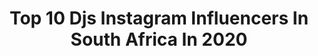 ---
title: Top 10 Djs Instagram Influencers In South Africa In 2020
description: >-
  Find top djs Instagram influencers in South Africa in 2020. Most popular hashtags: #nigeria #radio #africa.
platform: Instagram
hits: 13
text_top: See the most popular Instagram accounts on inBeat.
text_bottom: Our database aggregates 13 Instagram influencers like this in South Africa for you to contact.
profiles:
  - username: "dj_sabby"
    fullname: >-
      The Best Thing Ever
    bio: >-
      2 X Drive Time Award Nominated Radio DJ @Yfm 3-7pm/ @bbcworldservice #ThisIsAfrica Correspondent /TV Presenter /Club DJ /MC/ 📧: bookings@djsabby.com
    location: "South Africa"
    followers: 49864
    engagement: 89
    commentsToLikes: 0.027258
    id: ck5hlmendkh0l0i11l2g54l9j
    verified: true
    hashtags: "#nigeria, #4hourdj, #sahiphop, #samusic"
  - username: "noirmusic"
    fullname: >-
      Noir
    bio: >-
      ⚫️ I produce music as Noir, RAL7016 and _r00t_ ⚫️ I own, run and curate the record-labels Noir Music, NM2 and Klimaks Records. Pneuma (New Release):
    location: "South Africa"
    followers: 42844
    engagement: 89
    commentsToLikes: 0.061728
    id: ck0w6e1ao84z00i19tjtdni70
    verified: false
    hashtags: "#newmusic, #comingsoon, #techno, #noirmusic"
  - username: "zuzubyx"
    fullname: >-
      NeverSeenVideos🎬 [Zz]©
    bio: >-
      💚carefully selected, only the best videos 🚫no low-iq videos #neverseenbefore #parkour #action #wow #extreme #gym #sport #kids #animals #science #fun
    location: "South Africa"
    followers: 19714
    engagement: 380
    commentsToLikes: 0.006309
    id: ck13a3mqjogsg0i19hryri7ql
    verified: false
    hashtags: "#freestyle, #niceshot, #neverseenbefore, #amazing"
  - username: "lebo_molax"
    fullname: >-
      Lebo George Molaolwa
    bio: >-
      A VIBE💯 Entertainment Extraordinaire👑 Social Media Star💫 Emcee & Talkshow Host🎤 Masters in HydroGeology🎓🎓🎓📧:bookings@lebomolax.co.za @BoysInHeelsRSA 👠
    location: "South Africa"
    followers: 219829
    engagement: 278
    commentsToLikes: 0.023300
    id: ck15tmanhis650i19pssbg1px
    verified: false
    hashtags: "#honors, #boysinheelsrsa, #boysinheels, #ngwanakogae"
  - username: "_hawemuurhh"
    fullname: >-
      Thando Gambushe
    bio: >-
      marketer first, everything second photography page: @framesinfocus watch my latest video ⤵️
    location: "South Africa"
    followers: 8578
    engagement: 967
    commentsToLikes: 0.027740
    id: ck5zu2rt61kn90i14fdvsfkuu
    verified: false
    hashtags: "#braids, #passiontwists, #africanhairstyles, #braidinspo"
  - username: "klyofficial"
    fullname: >-
      KEEPLOVEYOUNG
    bio: >-
      Singer, songwriter. African R&B Prodigy🌍🇿🇦 Keep Love Young Stream/download my music on all digital platforms
    location: "South Africa"
    followers: 66724
    engagement: 92
    commentsToLikes: 0.038479
    id: ck5hlmdqfkgzc0i11lc2b7h99
    verified: true
    hashtags: "#quarantine, #cashflow, #lockdown, #okaycool"
  - username: "djmalwela"
    fullname: >-
      Dj Malwela
    bio: >-
      Professional DJ | Metro Fm Host |Bookings : malwela@djmalwela.co.za
    location: "South Africa"
    followers: 35019
    engagement: 143
    commentsToLikes: 0.036145
    id: ck6tr7guuxdhx0j71b8rrhi60
    verified: false
    hashtags: "#get2getherexperience, #lockdownhouseparty, #urbanbeat, #peakhourgear"
  - username: "kammudee"
    fullname: >-
      Kamugelo Duma
    bio: >-
      Bookings.mks@gmail.com 0829262187/0614395806 Download and stream SIYA TRENDA
    location: "South Africa"
    followers: 50916
    engagement: 370
    commentsToLikes: 0.015214
    id: ck5zu2han1k420i14q8u7d59l
    verified: false
    hashtags: ""
  - username: "allantoniks"
    fullname: >-
      Allan Toniks
    bio: >-
      Ugandan singer, songwriter, guitarist and record producer.
    location: "South Africa"
    followers: 31623
    engagement: 193
    commentsToLikes: 0.020192
    id: ck6tzdcna91ix0j71qxkqewvz
    verified: false
    hashtags: "#life, #clubbeatsathome, #plugnplay, #blackoutday2020"
  - username: "lenavezclothing"
    fullname: >-
      Lenavez Clothing
    bio: >-
      💮Premium Clothing Brand ♦️Contemporary & African Clothing ♦️Custom Garments ♦️Ready to Wear ✈️Worldwide Delivery 📍 62 opebi RD, Ikeja, Lagos ⤵️CLICK⤵️
    location: "South Africa"
    followers: 44119
    engagement: 76
    commentsToLikes: 0.030189
    id: ck5zouleprddp0i143ek2f9y8
    verified: false
    hashtags: "#lagos, #ankarastyles, #bbnaijaseason4winner, #lenavezclothing"
---